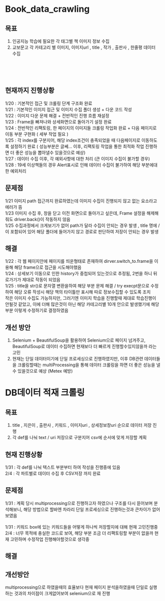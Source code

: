 # Book_data_crawling

## 목표
1. 인공지능 학습에 필요한 각 태그별 책 이미지 정보 수집 <br> 
2. 교보문고 각 카테고리 별 이미지, 이미지url , title , 작가 , 출판사 , 한줄평 데이터 수집 <br> 
<br>
<br>
<br>

## 현재까지 진행상황 

1/20 : 기본적인 접근 및 크롤링 단계 구조화 완료 
<br>
1/21 : 기본적인 이미지 접근 및 이미지 수집 폴더 생성 + 다운 코드 작성 
<br> 
1/22 : 이미지 다운 문제 해결 + 전반적인 진행 흐름 재설정 
<br> 
1/23 : Frame을 빠져나와 상세화면으로 돌아가기 설정 완료 
<br>
1/24 : 전반적인 리팩토링, 한 페이지의 이미지들 크롤링 작업화 완료 + 다음 페이지로 이동 부분 구현화 ( 세부 작업 필요 ) 
<br>
1/25 : 각 index를 구분지어, 해당 index조건이 충족되었을 때 다음페이지로 이동하도록 설정하기 완료 ( 성능부분은 글쎄... 이후, 리팩토링 작업을 통한 최적화 작업 진행하면 더 좋은 성능을 뽑아낼수 있을것으로 예상) 
<br> 
1/27 : 데이터 수집 이후, 각 예외사항에 대한 처리 (큰 이미지 수집이 불가할 경우) 
<br> 
1/28 : 19세 이상책들의 경우 Alert표시로 인해 데이터 수집이 불가하여 해당 부분에대한 예외처리 
<br>

## 문제점 
1/21 이미지 path 접근까지 완료하였는데 이미지 수집이 진행되지 않고 없는 요소라고 에러가 뜸 
<br> 
1/23 이미지 수집 후, 창을 닫고 이전 화면으로 돌아가고 싶은데, Frame 설정을 해제해 줘도 driver.back()이 작동하지 않음  <br>
1/25 수집과정에서 크게보기가 없어 path가 달라 수집이 안되는 경우 발생 , title 명에 / 이 포함되어 있어 해당 폴더에 들어가지 않고 경로로 판단하여 저장이 안되는 경우 발생 
<br>
## 해결
1/22 : 각 웹 페이지안에 페이지를 띄운형태로 존재하여 dirver.switch_to.frame을 이용해 해당 frame으로 접근을 시도해야했음 
<br>
1/24 : 상세보기 이동으로 인한 history가 중첩되어 있는것으로 추정됨, 2번을 하니 뒤로가기가 제대로 작동이 되었음 
<br>
1/25 : title을 str()로 문자열 변환을하여 해당 부분 문제 해결 / try execpt문으로 수정하여 해당 오류 작성시 해당 책의 타이틀만 표시해 따로 정보수집할 수 있도록 조치 <br> 
작은 이미지 수집도 가능하지만, 그러기엔 이미지 학습을 진행할때 제대로 학습진행이 안될것 같았고, 이에 더해 많은것이 아닌 해당 카테고리별 10개 안으로 발생했기에 해당 부분 이렇게 수정하기로 결정하였음 <br> 

## 개선 방안 
1. Selenium + BeautifulSoup을 활용하여 Selenium으로 페이지 넘겨주고, BeautifulSoup로 데이터 수집하면 현재보다 더 빠르게 진행할수있지않을까 라는 고민 <br> 
2. 현재는 단일 데이터이기에 단일 프로세싱으로 진행하였지만, 이후 DB관련 데이터들을 크롤링할때는 multiProcessing을 통해 데이터 크롤링을 하면 더 좋은 성능을 낼 수 있을것으로 예상 (Metex 예방) 


# DB데이터 적재 크롤링 
## 목표
1. title , 지은이 , 출판사 , 키워드 , 이미지uri , 상세정보창uri 순으로 데이터 저장 진행 <br> 
2. 각 def를 나눠 text / uri 저장으로 구분지어 csv에 순서에 맞게 저장할 계획 

## 현재 진행상황
1/31 : 각 def를 나눠 텍스트 부분부터 하여 작성을 진행중에 있음 
<br> 
2/4 : 각 파트별로 데이터 수집 후 CSV저장 까지 완료 

## 문제점
1/31 : 계획 당시 multiprocessing으로 진행하고자 하였으나 구조를 다시 뜯어보며 분석해보니, 해당 방법으로 할바엔 차라리 단일 프로세싱으로 진행하는것과 큰차이가 없어보였음
<br>
<br> 
1/31 : 키워드 box에 있는 키워드들을 어떻게 하나씩 저장할지에 대해 현재 고민진행중
<br>
2/4 : 너무 목적에 충실한 코드로 보여, 해당 부분 조금 더 리팩토링할 부분이 없을까 현재 고민하며 수정작업 진행해야할것으로 생각중 
## 해결 

## 개선방안 
multiprocessing으로 하였을때의 효율보다 현재 페이지 분석을하였을때 단일로 실행하는 것과의 차이점이 크게없어보여 selenium으로 재 진행

